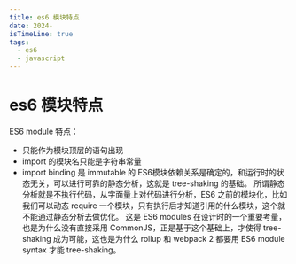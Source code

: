```yaml
---
title: es6 模块特点
date: 2024-
isTimeLine: true
tags:
  - es6
  - javascript
---
```


# es6 模块特点

ES6 module 特点：

- 只能作为模块顶层的语句出现
- import 的模块名只能是字符串常量
- import binding 是 immutable 的
  ES6模块依赖关系是确定的，和运行时的状态无关，可以进行可靠的静态分析，这就是 tree-shaking 的基础。
  所谓静态分析就是不执行代码，从字面量上对代码进行分析，ES6 之前的模块化，比如我们可以动态 require 一个模块，只有执行后才知道引用的什么模块，这个就不能通过静态分析去做优化。
  这是 ES6 modules 在设计时的一个重要考量，也是为什么没有直接采用 CommonJS，正是基于这个基础上，才使得 tree-shaking 成为可能，这也是为什么 rollup 和 webpack 2 都要用 ES6 module syntax 才能 tree-shaking。
